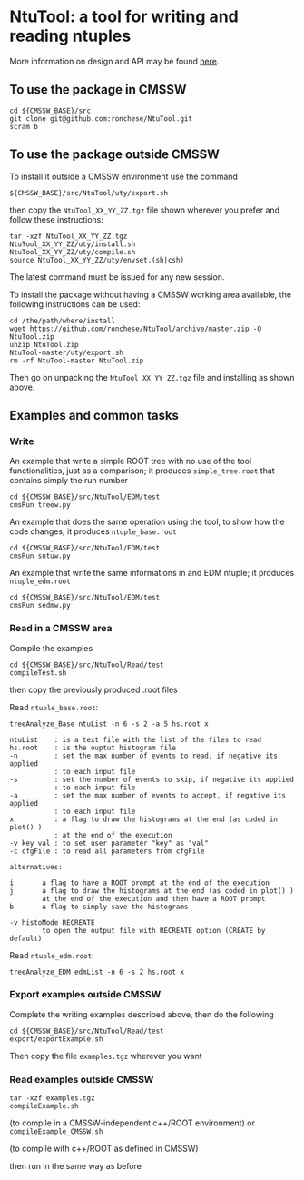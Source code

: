 # NtuTool: a tool for writing and reading ntuples

More information on design and API may be found [here](https://twiki.cern.ch/twiki/bin/view/CMS/NtuTool).

## To use the package in CMSSW
```
cd ${CMSSW_BASE}/src
git clone git@github.com:ronchese/NtuTool.git
scram b
```

## To use the package outside CMSSW

To install it outside a CMSSW environment use the command 

`${CMSSW_BASE}/src/NtuTool/uty/export.sh` 

then copy the `NtuTool_XX_YY_ZZ.tgz` file shown wherever you prefer and follow these instructions:

```
tar -xzf NtuTool_XX_YY_ZZ.tgz
NtuTool_XX_YY_ZZ/uty/install.sh
NtuTool_XX_YY_ZZ/uty/compile.sh
source NtuTool_XX_YY_ZZ/uty/envset.(sh|csh)
```

The latest command must be issued for any new session. 

To install the package without having a CMSSW working area available, the following instructions can be used:

```
cd /the/path/where/install
wget https://github.com/ronchese/NtuTool/archive/master.zip -O NtuTool.zip
unzip NtuTool.zip
NtuTool-master/uty/export.sh
rm -rf NtuTool-master NtuTool.zip
```

Then go on unpacking the `NtuTool_XX_YY_ZZ.tgz` file and installing as shown above. 

## Examples and common tasks

### Write
An example that write a simple ROOT tree with no use of the tool
functionalities, just as a comparison; it produces `simple_tree.root`
that contains simply the run number
```
cd ${CMSSW_BASE}/src/NtuTool/EDM/test
cmsRun treew.py
```

An example that does the same operation using the tool, to show how 
the code changes; it produces `ntuple_base.root`
```
cd ${CMSSW_BASE}/src/NtuTool/EDM/test
cmsRun sntuw.py
```

An example that write the same informations in and EDM ntuple; 
it produces `ntuple_edm.root`
```
cd ${CMSSW_BASE}/src/NtuTool/EDM/test
cmsRun sedmw.py
```

### Read in a CMSSW area

Compile the examples
```
cd ${CMSSW_BASE}/src/NtuTool/Read/test
compileTest.sh
```
then copy the previously produced .root files

Read `ntuple_base.root`:
```
treeAnalyze_Base ntuList -n 6 -s 2 -a 5 hs.root x
```

```
ntuList    : is a text file with the list of the files to read
hs.root    : is the ouptut histogram file
-n         : set the max number of events to read, if negative its applied 
           : to each input file
-s         : set the number of events to skip, if negative its applied 
           : to each input file
-a         : set the max number of events to accept, if negative its applied 
           : to each input file
x          : a flag to draw the histograms at the end (as coded in plot() )
           : at the end of the execution
-v key val : to set user parameter "key" as "val"
-c cfgFile : to read all parameters from cfgFile

alternatives:

i       a flag to have a ROOT prompt at the end of the execution
j       a flag to draw the histograms at the end (as coded in plot() )
        at the end of the execution and then have a ROOT prompt
b       a flag to simply save the histograms

-v histoMode RECREATE
        to open the output file with RECREATE option (CREATE by default)
```

Read `ntuple_edm.root`:
```
treeAnalyze_EDM edmList -n 6 -s 2 hs.root x
```

### Export examples outside CMSSW

Complete the writing examples described above, then do the following
```
cd ${CMSSW_BASE}/src/NtuTool/Read/test
export/exportExample.sh
```

Then copy the file `examples.tgz` wherever you want

### Read examples outside CMSSW

```
tar -xzf examples.tgz
compileExample.sh
```
(to compile in a CMSSW-independent c++/ROOT environment) or
`compileExample_CMSSW.sh`

(to compile with c++/ROOT as defined in CMSSW)

then run in the same way as before

